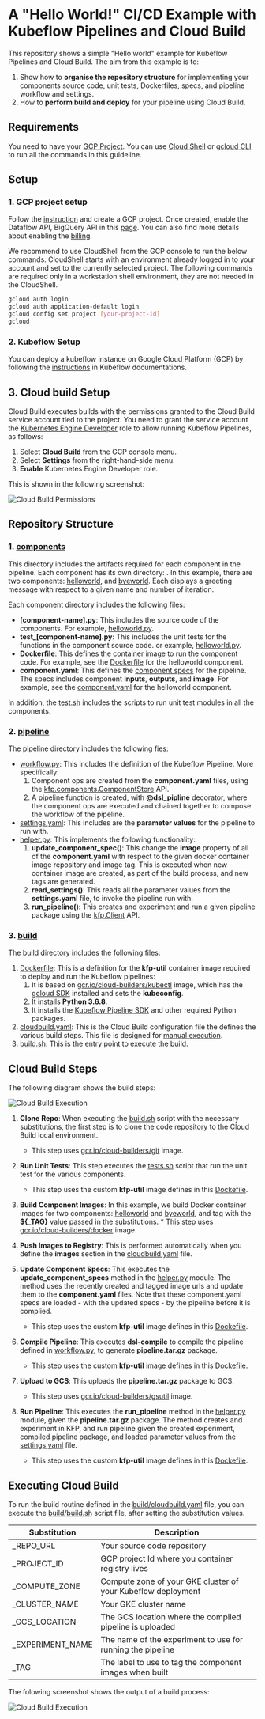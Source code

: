 # A "Hello World!" CI/CD Example with Kubeflow Pipelines and Cloud Build

This repository shows a simple "Hello world" example for Kubeflow Pipelines and
Cloud Build. The aim from this example is to:
1. Show how to **organise the repository structure** for implementing your 
components source code, unit tests, Dockerfiles, specs, and pipeline workflow and settings.
2. How to **perform build and deploy** for your pipeline using Cloud Build. 

## Requirements

You need to have your [GCP Project](https://cloud.google.com/resource-manager/docs/creating-managing-projects).
You can use [Cloud Shell](https://cloud.google.com/shell/docs/quickstart) 
or [gcloud CLI](https://cloud.google.com/sdk/) to run all the commands in this
guideline.

## Setup 

### 1. GCP project setup

Follow the [instruction](https://cloud.google.com/resource-manager/docs/creating-managing-projects) and create a GCP project. 
Once created, enable the Dataflow API, BigQuery API in this [page](https://console.developers.google.com/apis/enabled).
You can also find more details about enabling the [billing](https://cloud.google.com/billing/docs/how-to/modify-project?#enable-billing).

We recommend to use CloudShell from the GCP console to run the below commands.
CloudShell starts with an environment already logged in to your account and set
to the currently selected project. The following commands are required only in a
workstation shell environment, they are not needed in the CloudShell. 

```bash
gcloud auth login
gcloud auth application-default login
gcloud config set project [your-project-id]
gcloud
```

### 2. Kubeflow Setup
You can deploy a kubeflow instance on Google Cloud Platform (GCP) 
by following the [instructions](https://www.kubeflow.org/docs/gke/deploy/) 
in Kubeflow documentations.

## 3. Cloud build Setup
Cloud Build executes builds with the permissions granted to the Cloud Build 
service account tied to the project. 
You need to grant the service account the [Kubernetes Engine Developer](https://console.cloud.google.com/iam-admin/roles/details/roles<container.developer?folder=&organizationId=) 
role to allow running Kubeflow Pipelines, as follows:
1. Select **Cloud Build** from the GCP console menu.
2. Select **Settings** from the right-hand-side menu.
3. **Enable** Kubernetes Engine Developer role.

This is shown in the following screenshot:

![Cloud Build Permissions](resources/cloudbuild-permission.png)

## Repository Structure

### 1. [components](components)
This directory includes the artifacts required for each component in the pipeline.
Each component has its own directory: **<component-name>**. In this example, 
there are two components: [helloworld](components/helloworld), 
and [byeworld](components/byeworld). Each displays a greeting message 
with respect to a given name and number of iteration.

Each component directory includes the following files:
* **[component-name].py**: This includes the source code of the components. 
For example, [helloworld.py](components/helloworld/helloworld.py).
* **test_[component-name].py**: This includes the unit tests for the functions
in the component source code. or example, [helloworld.py](components/helloworld/helloworld.py).
* **Dockerfile**: This defines the container image to run the component code.
For example, see the [Dockerfile](components/helloworld/Dockerfile) for the
helloworld component.
* **component.yaml**: This defines the [component specs](https://www.kubeflow.org/docs/pipelines/reference/component-spec/) 
for the pipeline. The specs includes component **inputs**, **outputs**, and **image**.
For example, see the [component.yaml](components/helloworld/component.yaml) for the
helloworld component.

In addition, the [test.sh](components/tests.sh) includes the scripts to run 
unit test modules in all the components.

### 2. [pipeline](pipeline)

The pipeline directory includes the following fies:
* [workflow.py](pipeline/workflow.py): This includes the definition of the Kubeflow Pipeline.
More specifically:
    1. Component ops are created from the **component.yaml** files, 
using the [kfp.components.ComponentStore](https://kubeflow-pipelines.readthedocs.io/en/latest/source/kfp.components.html#kfp.components.ComponentStore)
API.
    2. A pipeline function is created, with **@dsl_pipline** decorator, 
where the component ops are executed and chained together to compose the workflow of the pipeline.
* [settings.yaml](pipeline/settings.yaml): This includes are the **parameter values**
for the pipeline to run with.
* [helper.py](pipeline/helper.py): This implements the following functionality:
    1. **update_component_spec()**: This change the **image** 
    property of all of the **component.yaml** with respect to the given docker 
    container image repository and image tag. This is executed when new container 
    image are created, as part of the build process, and new tags are generated.
    2. **read_settings()**: This reads all the parameter values from the **settings.yaml**
    file, to invoke the pipeline run with.
    3. **run_pipeline()**: This creates and experiment and run a given pipeline 
    package using the [kfp.Client](https://kubeflow-pipelines.readthedocs.io/en/latest/source/kfp.client.html)
    API.
### 3. [build](build)
The build directory includes the following files:
1. [Dockerfile](build/Dockerfile): This is a definition for the **kfp-util** container image required
to deploy and run the Kubeflow pipelines:
    1. It is based on [gcr.io/cloud-builders/kubectl](https://github.com/GoogleCloudPlatform/cloud-builders/tree/master/kubectl)
    image, which has the [gcloud SDK](https://cloud.google.com/sdk/install) installed and sets the **kubeconfig**.
    2. It installs **Python 3.6.8**.
    3. It installs the [Kubeflow Pipeline SDK](https://www.kubeflow.org/docs/pipelines/sdk/install-sdk/) and other required Python packages. 
2. [cloudbuild.yaml](build/cloudbuild.yaml): This is the Cloud Build configuration file
the defines the various build steps. This file is designed for [manual execution](https://cloud.google.com/cloud-build/docs/running-builds/start-build-manually).
3. [build.sh](build/build.sh): This is the entry point to execute the build.

## Cloud Build Steps

The following diagram shows the build steps:

![Cloud Build Execution](resources/cloudbuild-steps.png)

1. **Clone Repo**: When executing the [build.sh](build/build.sh) script with the necessary 
substitutions, the first step is to clone the code repository to the Cloud Build
local environment. 
    * This step uses [gcr.io/cloud-builders/git](https://github.com/GoogleCloudPlatform/cloud-builders/tree/master/git) image.
2. **Run Unit Tests**: This step executes the [tests.sh](components/tests.sh) 
script that run the unit test for the various components.
    * This step uses the custom **kfp-util** image defines in this [Dockefile](build/Dockerfile).
3. **Build Component Images**: In this example, we build Docker container images 
    for two components: [helloworld](components/helloworld/Dockerfile) 
    and [byeworld](components/byeworld/Dockerfile), 
    and tag with the **${_TAG}** value passed in the substitutions. 
        * This step uses [gcr.io/cloud-builders/docker](https://github.com/GoogleCloudPlatform/cloud-builders/tree/master/docker) image.
4. **Push Images to Registry**: This is performed automatically when you define 
the **images** section in the [cloudbuild.yaml](build/cloudbuild.yaml) file.

5. **Update Component Specs**: This executes the **update_component_specs** method
in the [helper.py](pipeline/helper.py) module. The method uses the recently created and tagged image urls 
and update them to the **component.yaml** files. Note that these component.yaml specs
are loaded - with the updated specs - by the pipeline before it is complied.
    * This step uses the custom **kfp-util** image defines in this [Dockefile](build/Dockerfile).

6. **Compile Pipeline**: This executes **dsl-compile** to compile the pipeline 
defined in [workflow.py](pipeline/workflow.py), to generate **pipeline.tar.gz** package.
    * This step uses the custom **kfp-util** image defines in this [Dockefile](build/Dockerfile).

7. **Upload to GCS**: This uploads the **pipeline.tar.gz** package to GCS.
    * This step uses [gcr.io/cloud-builders/gsutil](https://github.com/GoogleCloudPlatform/cloud-builders/tree/master/gsutil) image.

8. **Run Pipeline**: This executes the **run_pipeline** method
in the [helper.py](pipeline/helper.py) module, given the **pipeline.tar.gz** package.
The method creates and experiment in KFP, and run pipeline given the 
created experiment, compiled pipeline package, and loaded parameter values from the [settings.yaml](pipeline/settings.yaml) file.
    * This step uses the custom **kfp-util** image defines in this [Dockefile](build/Dockerfile).
    
## Executing Cloud Build

To run the build routine defined in the [build/cloudbuild.yaml](build/cloudbuild.yaml) file, 
you can execute the [build/build.sh](build/build.sh) script file, 
after setting the substitution values. 

| Substitution    | Description  |
|-----------------|--------------|
| _REPO_URL       | Your source code repository  |
| _PROJECT_ID     | GCP project Id where you container registry lives  |
| _COMPUTE_ZONE   | Compute zone of your GKE cluster of your Kubeflow deployment |
| _CLUSTER_NAME   | Your GKE cluster name |
| _GCS_LOCATION   | The GCS location where the compiled pipeline is uploaded |
| _EXPERIMENT_NAME| The name of the experiment to use for running the pipeline |
| _TAG            | The label to use to tag the component images when built |

The folowing screenshot shows the output of a build process:

![Cloud Build Execution](resources/cloudbuild-exe.png)
